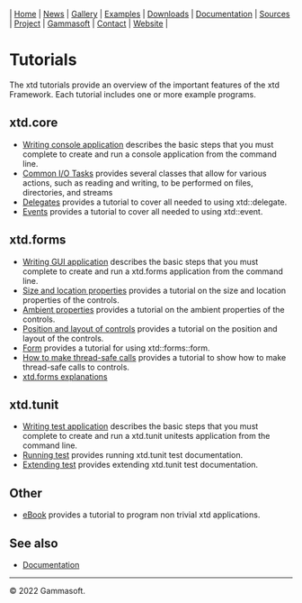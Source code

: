| [Home](home.md) | [News](news.md) | [Gallery](gallery.md) | [Examples](examples.md) | [Downloads](downloads.md) | [Documentation](documentation.md) | [Sources](https://github.com/gammasoft71/xtd) | [Project](https://sourceforge.net/projects/xtdpro/) | [Gammasoft](gammasoft.md)  | [Contact](contact.md) | [Website](https://gammasoft71.wixsite.com/xtdpro) |

# Tutorials

The xtd tutorials provide an overview of the important features of the xtd Framework. Each tutorial includes one or more example programs. 

## xtd.core

* [Writing console application](tutorial_writing_applicaion_console.md) describes the basic steps that you must complete to create and run a console application from the command line.
* [Common I/O Tasks](tutorial_common_io_tasks.md) provides several classes that allow for various actions, such as reading and writing, to be performed on files, directories, and streams
* [Delegates](tutorial_delegates.md) provides a tutorial to cover all needed to using xtd::delegate.
* [Events](tutorial_events.md) provides a tutorial to cover all needed to using xtd::event.

## xtd.forms

* [Writing GUI application](tutorial_writing_applicaion_gui.md) describes the basic steps that you must complete to create and run a xtd.forms application from the command line.
* [Size and location properties](tutorial_size_and_location_properties.md) provides a tutorial on the size and location properties of the controls.
* [Ambient properties](tutorial_ambient_properties.md) provides a tutorial on the ambient properties of the controls.
* [Position and layout of controls](tutorial_position_and_layout_of_controls.md) provides a tutorial on the position and layout of the controls.
* [Form](tutorial_form.md) provides a tutorial for using xtd::forms::form.
* [How to make thread-safe calls](tutorial_thread_safe_control_call.md) provides a tutorial to show how to make thread-safe calls to controls.
* [xtd.forms explanations](xtd_forms_explanations.md)

## xtd.tunit

* [Writing test application](tutorial_writing_applicaion_test.md) describes the basic steps that you must complete to create and run a xtd.tunit unitests application from the command line.
* [Running test](tutorial_writing_applicaion_running_test.md) provides running xtd.tunit test documentation.
* [Extending test](tutorial_writing_applicaion_extending_test.md) provides extending xtd.tunit test documentation.

## Other

* [eBook](tutorial_ebook.md) provides a tutorial to program non trivial xtd applications.

## See also

* [Documentation](documentation.md)

______________________________________________________________________________________________

© 2022 Gammasoft.

